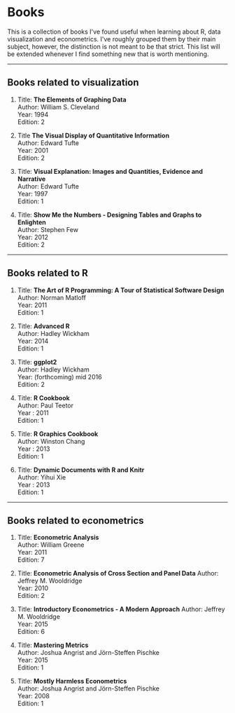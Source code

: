 # Books

This is a collection of books I've found useful when learning about R, data visualization and econometrics. I've roughly grouped them by their main subject, however, the distinction is not meant to be that strict. This list will be extended whenever I find something new that is worth mentioning.

***

## Books related to visualization

1. Title: **The Elements of Graphing Data**   
   Author: William S. Cleveland  
   Year: 1994  
   Edition: 2  

1. Title **The Visual Display of Quantitative Information**  
   Author: Edward Tufte    
   Year: 2001  
   Edition: 2  

1. Title: **Visual Explanation: Images and Quantities,
   Evidence and Narrative**  
   Author: Edward Tufte  
   Year: 1997  
   Edition: 1

1. Title: **Show Me the Numbers - Designing Tables and Graphs to Enlighten**  
   Author: Stephen Few  
   Year: 2012  
   Edition: 2

***

## Books related to R

1. Title: **The Art of R Programming: A Tour of Statistical Software Design**  
   Author: Norman Matloff  
   Year: 2011  
   Edition: 1

1. Title: **Advanced R**  
   Author: Hadley Wickham  
   Year: 2014  
   Edition: 1

1. Title: **ggplot2**  
   Author: Hadley Wickham  
   Year: (forthcoming) mid 2016  
   Edition: 2

1. Title: **R Cookbook**  
   Author: Paul Teetor   
   Year : 2011  
   Edition: 1

1. Title: **R Graphics Cookbook**  
   Author: Winston Chang  
   Year : 2013  
   Edition: 1

1. Title: **Dynamic Documents with R and Knitr**  
   Author: Yihui Xie  
   Year : 2013  
   Edition: 1

***

## Books related to econometrics

1. Title: **Econometric Analysis**  
   Author: William Greene  
   Year: 2011  
   Edition: 7
   
1. Title: **Econometric Analysis of Cross Section and Panel Data**
   Author: Jeffrey M. Wooldridge     
   Year: 2010      
   Edition: 2
   
1. Title: **Introductory Econometrics - A Modern Approach**
   Author: Jeffrey M. Wooldridge     
   Year: 2015      
   Edition: 6

1. Title: **Mastering Metrics**  
   Author: Joshua Angrist and Jörn-Steffen Pischke    
   Year: 2015      
   Edition: 1
   
1. Title: **Mostly Harmless Econometrics**   
  Author: Joshua Angrist and Jörn-Steffen Pischke  
  Year: 2008  
  Edition: 1

